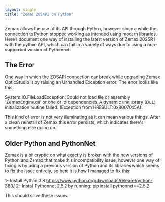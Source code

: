 ```yaml
---
layout: single
title: "Zemax ZOSAPI on Python"
---
```


Zemax allows the use of its API through Python, however since a while the connection to Python stopped working as intended using modern libraries. Here I document one way of installing the latest version of Zemax 2025R1 with the python API, which can fail in a variety of ways due to using a non-supported version of Pythonnet.

## The Error

One way in which the ZOSAPI connection can break while upgrading Zemax OpticStudio is by raising an Unhandled Exception error. The error looks like this: 

System.IO.FileLoadException: Could not load file or assembly 'ZemaxEngine.dll' or one of its dependencies. A dynamic link library (DLL) initialization routine failed. (Exception from HRESULT:0x8007045A).

This kind of error is not very illuminating as it can mean various things. After a clean reinstall of Zemax this error persists, which indicates there's something else going on.

## Older Python and PythonNet

Zemax is a bit cryptic on what exactly is broken with the new versions of Python and Zemax that make this incompatibility issue, however one way of fixing is by using a previous version of Python and its libraries which seems to fix the issue entirely, so here it is how I managed to fix this:

1- Install Python 3.8 https://www.python.org/downloads/release/python-380/
2- Install Pythonnet 2.5.2 by running: pip install pythonnet==2.5.2

This should solve these issues.